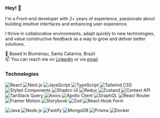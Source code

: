 ### Hey! 👋

I'm a Front-end developer with 2+ years of experience, passionate about building intuitive interfaces and enhancing user experience. 

I thrive in collaborative environments, adapt quickly to new technologies, and value constructive feedback as a way to grow and deliver better solutions.

📍 Based in Blumenau, Santa Catarina, Brazil<br>
📫 You can reach me on [LinkedIn](https://linkedin.com/in/rodrigoleitearaujo) or via [email](mailto:dev.rodrigoaraujo@gmail.com)

### Technologies

<!-- Frontend -->
![React](https://img.shields.io/badge/-React-61DAFB?style=flat&logo=react&logoColor=black)
![Next.js](https://img.shields.io/badge/-Next.js-000000?style=flat&logo=next.js&logoColor=white)
![JavaScript](https://img.shields.io/badge/-JavaScript-F7DF1E?style=flat&logo=javascript&logoColor=black)
![TypeScript](https://img.shields.io/badge/-TypeScript-3178C6?style=flat&logo=typescript&logoColor=white)
![Tailwind CSS](https://img.shields.io/badge/-Tailwind%20CSS-06B6D4?style=flat&logo=tailwindcss&logoColor=white)
![Styled Components](https://img.shields.io/badge/-Styled--Components-DB7093?style=flat&logo=styled-components&logoColor=white)
![Shadcn UI](https://img.shields.io/badge/-ShadcnUI-000000?style=flat&logo=vercel&logoColor=white)
![Redux](https://img.shields.io/badge/-Redux-764ABC?style=flat&logo=redux&logoColor=white)
![Zustand](https://img.shields.io/badge/-Zustand-8D8D8D?style=flat&logo=zotero&logoColor=white)
![Context API](https://img.shields.io/badge/-Context%20API-61DAFB?style=flat&logo=react&logoColor=white)
![TanStack Query](https://img.shields.io/badge/-TanStack%20Query-FF4154?style=flat&logo=react-query&logoColor=white)
![Axios](https://img.shields.io/badge/-Axios-5A29E4?style=flat&logo=axios&logoColor=white)
![Apollo Client](https://img.shields.io/badge/-Apollo%20Client-311C87?style=flat&logo=apollo-graphql&logoColor=white)
![GraphQL](https://img.shields.io/badge/-GraphQL-E10098?style=flat&logo=graphql&logoColor=white)
![React Router](https://img.shields.io/badge/-React%20Router%20DOM-CA4245?style=flat&logo=react-router&logoColor=white)
![Framer Motion](https://img.shields.io/badge/-Framer%20Motion-0055FF?style=flat&logo=framer&logoColor=white)
![Storybook](https://img.shields.io/badge/-Storybook-FF4785?style=flat&logo=storybook&logoColor=white)
![Zod](https://img.shields.io/badge/-Zod-3A3A3A?style=flat&logoColor=white)
![React Hook Form](https://img.shields.io/badge/-React%20Hook%20Form-EC5990?style=flat&logo=reacthookform&logoColor=white)

<!-- Backend -->
![Java](https://img.shields.io/badge/-Java-DD1B16?style=flat&logo=java&logoColor=white)
![Node.js](https://img.shields.io/badge/-Node.js-339933?style=flat&logo=nodedotjs&logoColor=white)
![Fastify](https://img.shields.io/badge/-Fastify-000000?style=flat&logo=fastify&logoColor=white)
![MongoDB](https://img.shields.io/badge/-MongoDB-47A248?style=flat&logo=mongodb&logoColor=white)
![Prisma](https://img.shields.io/badge/-Prisma-2D3748?style=flat&logo=prisma&logoColor=white)
![Docker](https://img.shields.io/badge/-Docker-2496ED?style=flat&logo=docker&logoColor=white)



